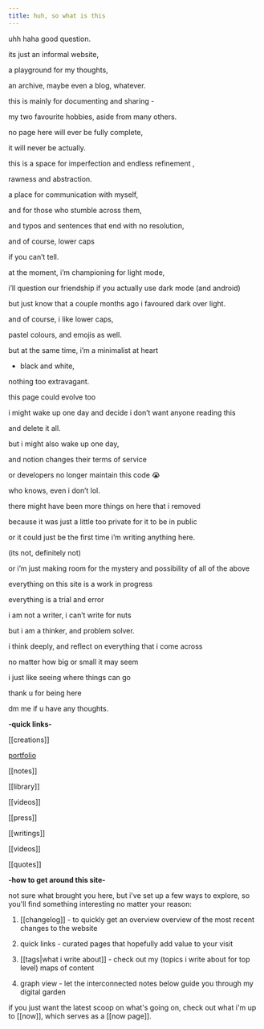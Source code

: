 ```yaml
---
title: huh, so what is this
---
```

uhh haha good question.

its just an informal website,

a playground for my thoughts,

an archive, maybe even a blog, whatever.

this is mainly for documenting and sharing -

my two favourite hobbies, aside from many others.

no page here will ever be fully complete,

it will never be actually.

this is a space for imperfection and endless refinement ,

rawness and abstraction.

a place for communication with myself,

and for those who stumble across them,

and typos and sentences that end with no resolution,

and of course, lower caps

if you can’t tell.

at the moment, i’m championing for light mode,

i’ll question our friendship if you actually use dark mode (and android)

but just know that a couple months ago i favoured dark over light.

and of course, i like lower caps,

pastel colours, and emojis as well.

but at the same time, i’m a minimalist at heart

- black and white,

nothing too extravagant.

this page could evolve too

i might wake up one day and decide i don’t want anyone reading this

and delete it all.

but i might also wake up one day,

and notion changes their terms of service

or developers no longer maintain this code 😭

who knows, even i don’t lol.

there might have been more things on here that i removed

because it was just a little too private for it to be in public

or it could just be the first time i’m writing anything here.

(its not, definitely not)

or i’m just making room for the mystery and possibility of all of the above

everything on this site is a work in progress

everything is a trial and error

i am not a writer, i can’t write for nuts

but i am a thinker, and problem solver.

i think deeply, and reflect on everything that i come across

no matter how big or small it may seem

i just like seeing where things can go

thank u for being here

dm me if u have any thoughts.


**-quick links-**

[[creations]]

[portfolio](https://www.ryeones.com/work)

[[notes]]

[[library]]

[[videos]]

[[press]]

[[writings]]

[[videos]]

[[quotes]]

**-how to get around this site-**

not sure what brought you here, but i've set up a few ways to explore, so you'll find something interesting no matter your reason:

1. [[changelog]] - to quickly get an overview overview of the most recent changes to the website

2. quick links - curated pages that hopefully add value to your visit 

3. [[tags|what i write about]] - check out my (topics i write about for top level) maps of content

4. graph view - let the interconnected notes below guide you through my digital garden

if you just want the latest scoop on what's going on, check out what i'm up to [[now]], which serves as a [[now page]].

